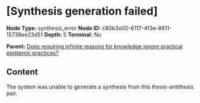 # [Synthesis generation failed]

**Node Type:** synthesis_error
**Node ID:** c80b3e00-6117-4f3e-8611-15738ee23d51
**Depth:** 5
**Terminal:** No

**Parent:** [Does requiring infinite reasons for knowledge ignore practical epistemic practices?](does-requiring-infinite-reasons-for-knowledge-ignore-practical-epistemic-practices-antithesis-4b88282d-c3c7-488e-b47f-4ab02d3c42e0.md)

## Content

The system was unable to generate a synthesis from this thesis-antithesis pair.

